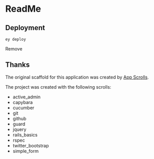 # ReadMe


## Deployment

```
ey deploy
```
Remove
## Thanks

The original scaffold for this application was created by [App Scrolls](http://appscrolls.org).

The project was created with the following scrolls:

* active_admin
* capybara
* cucumber
* git
* github
* guard
* jquery
* rails_basics
* rspec
* twitter_bootstrap
* simple_form

